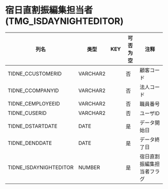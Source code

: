 # 宿日直割振編集担当者(TMG_ISDAYNIGHTEDITOR)
| 列名   | 类型   | KEY  | 可否为空 | 注释   |
| ---- | ---- | ---- | ---- | ---- |
|TIDNE_CCUSTOMERID|VARCHAR2||否|顧客コード|
|TIDNE_CCOMPANYID|VARCHAR2||否|法人コード|
|TIDNE_CEMPLOYEEID|VARCHAR2||否|職員番号|
|TIDNE_CUSERID|VARCHAR2||否|ユーザID|
|TIDNE_DSTARTDATE|DATE||是|データ開始日|
|TIDNE_DENDDATE|DATE||是|データ終了日|
|TIDNE_ISDAYNIGHTEDITOR|NUMBER||是|宿日直割振編集担当者フラグ|
